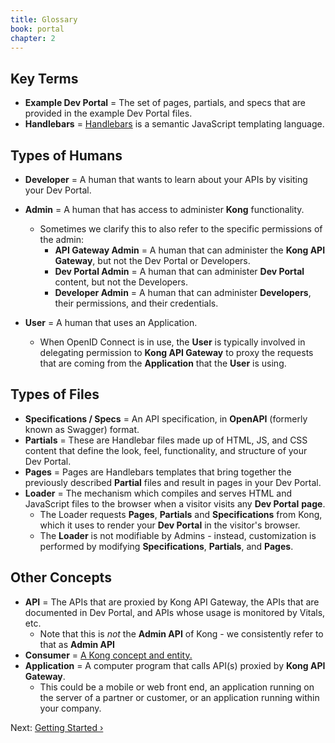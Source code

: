 ```yaml
---
title: Glossary
book: portal
chapter: 2
---
```


## Key Terms

* **Example Dev Portal** = The set of pages, partials, and specs that are provided in the example Dev Portal files.
* **Handlebars** = [Handlebars](https://handlebarsjs.com/) is a semantic JavaScript templating language.

## Types of Humans

* **Developer** = A human that wants to learn about your APIs by visiting your Dev Portal.
* **Admin** = A human that has access to administer **Kong** functionality.
    * Sometimes we clarify this to also refer to the specific permissions of the admin:
        * **API Gateway Admin** = A human that can administer the **Kong API Gateway**, but not the Dev Portal or Developers.
        * **Dev Portal Admin** = A human that can administer **Dev Portal** content, but not the Developers.
        * **Developer Admin** = A human that can administer **Developers**, their permissions, and their credentials.

* **User** = A human that uses an Application.
    * When OpenID Connect is in use, the **User** is typically involved in delegating permission to **Kong API Gateway** to proxy the requests that are coming from the **Application** that the **User** is using.

## Types of Files

* **Specifications / Specs** = An API specification, in **OpenAPI** (formerly known as Swagger) format. 
* **Partials** = These are Handlebar files made up of HTML, JS, and CSS content that define the look, feel, functionality, and structure of your Dev Portal.
* **Pages** = Pages are Handlebars templates that bring together the previously described **Partial** files and result in pages in your Dev Portal.
* **Loader** = The mechanism which compiles and serves HTML and JavaScript files to the browser when a visitor visits any **Dev Portal** **page**.
    * The Loader requests **Pages**, **Partials** and **Specifications** from Kong, which it uses to render your **Dev Portal** in the visitor's browser.
    * The **Loader** is not modifiable by Admins - instead, customization is performed by modifying **Specifications**, **Partials**, and **Pages**.

## Other Concepts

* **API** = The APIs that are proxied by Kong API Gateway, the APIs that are documented in Dev Portal, and APIs whose usage is monitored by Vitals, etc.
    * Note that this is *not* the **Admin API** of Kong - we consistently refer to that as **Admin API**
* **Consumer** = [A Kong concept and entity.](https://docs.konghq.com/latest/getting-started/adding-consumers/) 
* **Application** = A computer program that calls API(s) proxied by **Kong API Gateway**.
    * This could be a mobile or web front end, an application running on the server of a partner or customer, or an application running within your company.

Next: [Getting Started &rsaquo;]({{page.book.next}})
